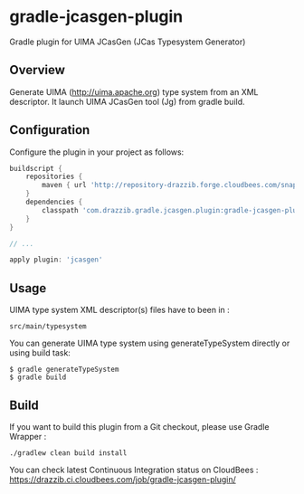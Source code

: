 gradle-jcasgen-plugin
=====================

Gradle plugin for UIMA JCasGen (JCas Typesystem Generator)

## Overview
Generate UIMA (http://uima.apache.org) type system from an XML descriptor.
It launch UIMA JCasGen tool (Jg) from gradle build.

## Configuration
Configure the plugin in your project as follows:
```groovy
buildscript {
    repositories {
        maven { url 'http://repository-drazzib.forge.cloudbees.com/snapshot/' }
    }
    dependencies {
        classpath 'com.drazzib.gradle.jcasgen.plugin:gradle-jcasgen-plugin:0.1-SNAPSHOT'
    }
}

// ...

apply plugin: 'jcasgen'
```

## Usage
UIMA type system XML descriptor(s) files have to been in :
```
src/main/typesystem
```

You can generate UIMA type system using generateTypeSystem directly or using build task:
```
$ gradle generateTypeSystem
$ gradle build
```

## Build
If you want to build this plugin from a Git checkout, please use Gradle Wrapper :
```
./gradlew clean build install
```

You can check latest Continuous Integration status on CloudBees :
https://drazzib.ci.cloudbees.com/job/gradle-jcasgen-plugin/
